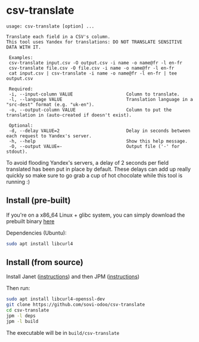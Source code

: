 # csv-translate

```
usage: csv-translate [option] ...

Translate each field in a CSV's column.
This tool uses Yandex for translations: DO NOT TRANSLATE SENSITIVE DATA WITH IT.

 Examples:
 csv-translate input.csv -O output.csv -i name -o name@fr -l en-fr
 csv-translate file.csv -O file.csv -i name -o name@fr -l en-fr
 cat input.csv | csv-translate -i name -o name@fr -l en-fr | tee output.csv

 Required:
 -i, --input-column VALUE                    Column to translate.
 -l, --language VALUE                        Translation language in a "src-dest" format (e.g. "uk-en").
 -o, --output-column VALUE                   Column to put the translation in (auto-created if doesn't exist).

 Optional:
 -d, --delay VALUE=2                         Delay in seconds between each request to Yandex's server.
 -h, --help                                  Show this help message.
 -O, --output VALUE=-                        Output file ('-' for stdout).
```

To avoid flooding Yandex's servers, a delay of 2 seconds per field translated has been put in place by default.
These delays can add up really quickly so make sure to go grab a cup of hot chocolate while this tool is running :)

## Install (pre-built)

If you're on a x86_64 Linux + glibc system, you can simply download the prebuilt binary
[here](https://github.com/sovi-odoo/csv-translate/releases/latest/download/csv-translate-linux-x64-glibc.xz)

Dependencies (Ubuntu):

```sh
sudo apt install libcurl4
```

## Install (from source)

Install Janet ([instructions](https://janet-lang.org/docs/index.html)) and then JPM ([instructions](https://janet-lang.org/docs/jpm.html))

Then run:

```sh
sudo apt install libcurl4-openssl-dev
git clone https://github.com/sovi-odoo/csv-translate
cd csv-translate
jpm -l deps
jpm -l build
```

The executable will be in `build/csv-translate`
